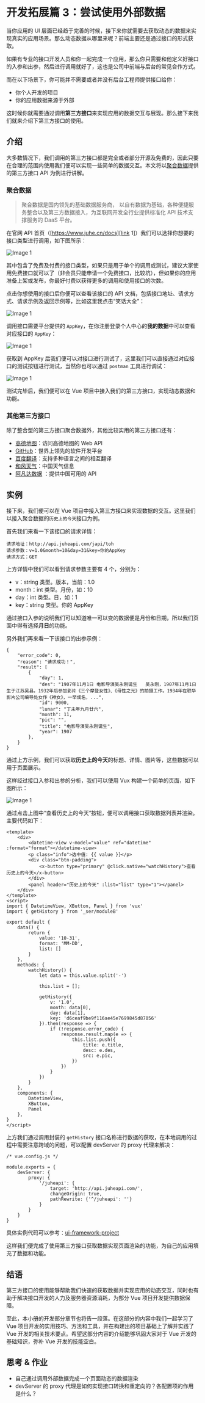 # 开发拓展篇 3：尝试使用外部数据

当你应用的 UI 层面已经趋于完善的时候，接下来你就需要去获取动态的数据来实现真实的应用场景。那么动态数据从哪里来呢？前端主要还是通过接口的形式获取。

如果有专业的接口开发人员和你一起完成一个应用，那么你只需要和他定义好接口的入参和出参，然后进行调用就好了，这也是公司中前端与后台的常见合作方式。

而在以下场景下，你可能并不需要或者并没有后台工程师提供接口给你：

- 你个人开发的项目
- 你的应用数据来源于外部

这时候你就需要通过调用**第三方接口**来实现应用的数据交互与展现。那么接下来我们就来介绍下第三方接口的使用。

## 介绍

大多数情况下，我们调用的第三方接口都是完全或者部分开源及免费的，因此只要在合理的范围内使用我们便可以实现一些简单的数据交互。本文将以[聚合数据][link 1]提供的第三方接口 API 为例进行讲解。

### 聚合数据

> 聚合数据是国内领先的基础数据服务商， 以自有数据为基础，各种便捷服务整合以及第三方数据接入，为互联网开发全行业提供标准化 API 技术支撑服务的 DaaS 平台。

在官网 API 首页（[https://www.juhe.cn/docs][link 1]）我们可以选择你想要的接口类型进行调用，如下图所示：

![Image 1](_media/6e1652582bbb41208b8542ebf87cd419.png)

其中包含了免费及付费的接口类型，如果只是用于单个的调用或测试，建议大家使用免费接口就可以了（非会员只能申请一个免费接口，比较坑），但如果你的应用准备上架或发布，你最好付费以获得更多的调用和使用接口的次数。

点击你想使用的接口后你便可以查看该接口的 API 文档，包括接口地址、请求方式、请求示例及返回示例等，比如这里我点击“笑话大全”：

![Image 1](_media/2a3f073255304b9d9ffb6bb4b7527d36.png)

调用接口需要平台提供的 `AppKey`，在你注册登录个人中心的**我的数据**中可以查看对应接口的 `AppKey`：

![Image 1](_media/bf8c9a4821bd41fe99642c7030fe5205.png)

获取到 AppKey 后我们便可以对接口进行测试了，这里我们可以直接通过对应接口的测试按钮进行测试，当然你也可以通过 `postman` 工具进行调试：

![Image 1](_media/fc75d790859947a29a9de9d252505f3e.png)

测试完毕后，我们便可以在 Vue 项目中接入我们的第三方接口，实现动态数据和功能。

### 其他第三方接口

除了整合型的第三方接口聚合数据外，其他比较实用的第三方接口还有：

- [高德地图][link 2]：访问高德地图的 Web API
- [GitHub][]：世界上领先的软件开发平台
- [百度翻译][link 3]：支持多种语言之间的相互翻译
- [和风天气][link 4]：中国天气信息
- [阿凡达数据][link 5] ：提供中国可用的 API

## 实例

接下来，我们便可以在 Vue 项目中接入第三方接口来实现数据的交互。这里我们以接入聚合数据的`历史上的今天`接口为例。

首先我们来看一下该接口的请求详情：

    请求地址：http://api.juheapi.com/japi/toh
    请求参数：v=1.0&month=10&day=31&key=你的AppKey
    请求方式：GET

上方详情中我们可以看到请求参数主要有 4 个，分别为：

- v：string 类型。版本，当前：1.0
- month：int 类型。月份，如：10
- day：int 类型。日，如：1
- key：string 类型。你的 AppKey

通过接口入参的说明我们可以知道唯一可以变的数据便是月份和日期，所以我们页面中得有选择**月日**的功能。

另外我们再来看一下该接口的出参示例：

    {
        "error_code": 0,
        "reason": "请求成功！",
        "result": [
            {
                "day": 1,
                "des": "1907年11月1日 电影导演吴永刚诞生   吴永刚，1907年11月1日生于江苏吴县。1932年后参加影片《三个摩登女性》、《母性之光》的拍摄工作。1934年在联华影片公司编导处女作《神女》，一举成名，...",
                "id": 9000,
                "lunar": "丁未年九月廿六",
                "month": 11,
                "pic": "",
                "title": "电影导演吴永刚诞生",
                "year": 1907
            },
        }
    }

通过上方示例，我们可以获取**历史上的今天**的标题、详情、图片等，这些数据可以用于页面展示。

这样经过接口入参和出参的分析，我们可以使用 Vux 构建一个简单的页面，如下图所示：

![Image 1](_media/d26fc9e1c12a454d90850c347a131e44.png)

通过点击上图中“查看历史上的今天”按钮，便可以调用接口获取数据列表并渲染。主要代码如下：

    <template>
        <div>
            <datetime-view v-model="value" ref="datetime" :format="format"></datetime-view>
            <p class="info">选中值: {{ value }}</p>
            <div class="btn-padding">
                <x-button type="primary" @click.native="watchHistory">查看历史上的今天</x-button>
            </div>
            <panel header="历史上的今天" :list="list" type="1"></panel>
        </div>
    </template>
    <script>
    import { DatetimeView, XButton, Panel } from 'vux'
    import { getHistory } from '_ser/moduleB'

    export default {
        data() {
            return {
        	    value: '10-31',
        	    format: 'MM-DD',
        	    list: []
            }
        },
        methods: {
            watchHistory() {
                let data = this.value.split('-')

                this.list = [];

                getHistory({
                	v: '1.0',
                	month: data[0],
                	day: data[1],
                	key: 'd6ceaf9be9f116ae45e7699845d87056'
                }).then(response => {
                    if (!response.error_code) {
                        response.result.map(e => {
                            this.list.push({
                                title: e.title,
                                desc: e.des,
                                src: e.pic,
                            })
                        })
                    }
                })
            }
        },
        components: {
        	DatetimeView,
        	XButton,
        	Panel
        },
    }
    </script>

上方我们通过调用封装的 `getHistory` 接口名称进行数据的获取，在本地调用的过程中需要注意跨域的问题，可以配置 devServer 的 proxy 代理来解决：

    /* vue.config.js */

    module.exports = {
        devServer: {
            proxy: {
                '/juheapi': {
                    target: 'http://api.juheapi.com/',
                    changeOrigin: true,
                    pathRewrite: {'^/juheapi': ''}
                }
            }
        }
    }

具体实例代码可以参考：[ui-framework-project][]

这样我们便完成了使用第三方接口获取数据实现页面渲染的功能，为自己的应用填充了数据和功能。

## 结语

第三方接口的使用能够帮助我们快速的获取数据并实现应用的动态交互，同时也有助于解决接口开发的人力及服务器资源消耗，为部分 Vue 项目开发提供数据保障。

至此，本小册的开发部分章节也将告一段落。在这部分的内容中我们一起学习了 Vue 项目开发的实用技巧、方法和工具，并在构建出的项目基础上了解并实践了 Vue 开发的相关技术要点。希望这部分内容的介绍能够巩固大家对于 Vue 开发的基础知识，弥补 Vue 开发的技能空白。

## 思考 & 作业

- 自己通过调用外部数据完成一个页面动态的数据渲染
- devServer 的 proxy 代理是如何实现接口转换和重定向的？各配置项的作用是什么？

[link 1]: https://www.juhe.cn/docs
[43.png]: https://s.poetries.work/gitee/2020/08/vue/43.png
[44.png]: https://s.poetries.work/gitee/2020/08/vue/44.png
[45.png]: https://s.poetries.work/gitee/2020/08/vue/45.png
[46.png]: https://s.poetries.work/gitee/2020/08/vue/46.png
[link 2]: https://lbs.amap.com/
[github]: https://developer.github.com/v3/
[link 3]: http://api.fanyi.baidu.com/api/trans/product/index
[link 4]: https://www.heweather.com/documents/
[link 5]: https://www.avatardata.cn/Docs
[47.png]: https://s.poetries.work/gitee/2020/08/vue/47.png
[ui-framework-project]: https://github.com/luozhihao/vue-project-code/tree/master/ui-framework-project
